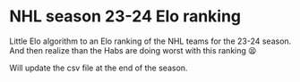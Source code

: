 # NHL season 23-24 Elo ranking

Little Elo algorithm to an Elo ranking of the NHL teams for the 23-24 season.
And then realize than the Habs are doing worst with this ranking 😫

Will update the csv file at the end of the season.